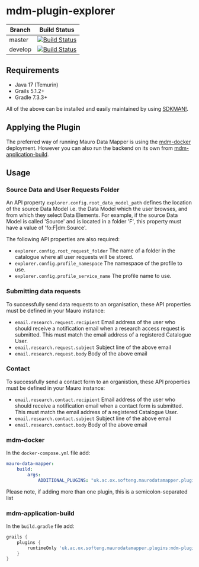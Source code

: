 # mdm-plugin-explorer

| Branch | Build Status |
| ------ | ------------ |
| master | [![Build Status](https://jenkins.cs.ox.ac.uk/buildStatus/icon?job=Mauro+Data+Mapper+Plugins%2Fmdm-plugin-explorer%2Fmain)](https://jenkins.cs.ox.ac.uk/blue/organizations/jenkins/Mauro%20Data%20Mapper%20Plugins%2Fmdm-plugin-explorer/branches) |
| develop | [![Build Status](https://jenkins.cs.ox.ac.uk/buildStatus/icon?job=Mauro+Data+Mapper+Plugins%2Fmdm-plugin-explorer%2Fdevelop)](https://jenkins.cs.ox.ac.uk/blue/organizations/jenkins/Mauro%20Data%20Mapper%20Plugins%2Fmdm-plugin-explorer/branches) |

## Requirements

* Java 17 (Temurin)
* Grails 5.1.2+
* Gradle 7.3.3+

All of the above can be installed and easily maintained by using [SDKMAN!](https://sdkman.io/install).

## Applying the Plugin

The preferred way of running Mauro Data Mapper is using the [mdm-docker](https://github.com/MauroDataMapper/mdm-docker) deployment. However you can
also run the backend on its own from [mdm-application-build](https://github.com/MauroDataMapper/mdm-application-build).

## Usage

### Source Data and User Requests Folder

An API property `explorer.config.root_data_model_path` defines the location of the source Data Model i.e. the Data Model which the user browses, and from
which they select Data Elements. For example, if the source Data Model is called 'Source' and is located in a folder 'F', this property
must have a value of 'fo:F|dm:Source'.

The following API properties are also required:
- `explorer.config.root_request_folder` The name of a folder in the catalogue where all user requests will be stored. 
- `explorer.config.profile_namespace` The namespace of the profile to use.
- `explorer.config.profile_service_name` The profile name to use.

### Submitting data requests

To successfully send data requests to an organisation, these API properties must be defined in your Mauro instance:

- `email.research.request.recipient` Email address of the user who should receive a notification email when a research access request is
  submitted. This must match the email address of a registered Catalogue User.
- `email.research.request.subject` Subject line of the above email
- `email.research.request.body` Body of the above email

### Contact

To successfully send a contact form to an organistion, these API properties must be defined in your Mauro instance:

- `email.research.contact.recipient` Email address of the user who should receive a notification email when a contact form is 
  submitted. This must match the email address of a registered Catalogue User.
- `email.research.contact.subject` Subject line of the above email
- `email.research.contact.body` Body of the above email

### mdm-docker

In the `docker-compose.yml` file add:

```yml
mauro-data-mapper:
    build:
        args:
            ADDITIONAL_PLUGINS: "uk.ac.ox.softeng.maurodatamapper.plugins:mdm-plugin-explorer:1.0.0-SNAPSHOT"
```

Please note, if adding more than one plugin, this is a semicolon-separated list

### mdm-application-build

In the `build.gradle` file add:

```groovy
grails {
    plugins {
        runtimeOnly 'uk.ac.ox.softeng.maurodatamapper.plugins:mdm-plugin-explorer:1.0.0-SNAPSHOT'
    }
}
```
